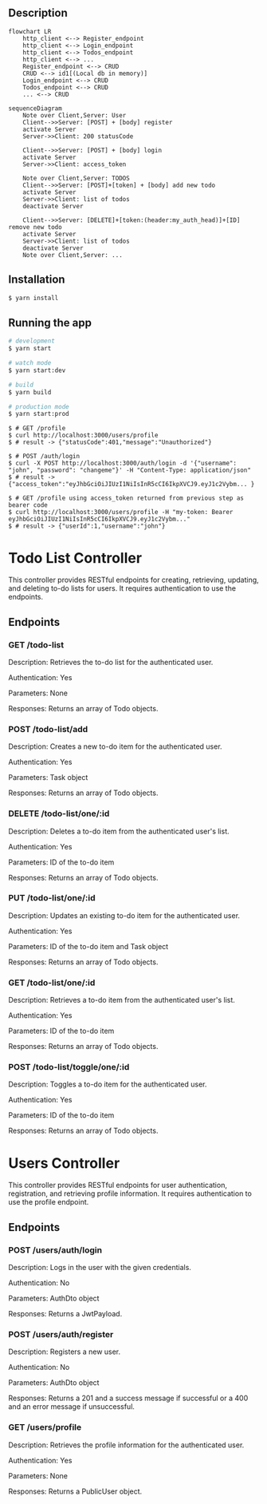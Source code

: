 ## Description

```mermaid
flowchart LR
    http_client <--> Register_endpoint
    http_client <--> Login_endpoint
    http_client <--> Todos_endpoint
    http_client <--> ...
    Register_endpoint <--> CRUD
    CRUD <--> id1[(Local db in memory)]
    Login_endpoint <--> CRUD
    Todos_endpoint <--> CRUD
    ... <--> CRUD
```

```mermaid
sequenceDiagram
    Note over Client,Server: User
    Client-->>Server: [POST] + [body] register
    activate Server
    Server->>Client: 200 statusCode

    Client-->>Server: [POST] + [body] login
    activate Server
    Server->>Client: access_token
    
    Note over Client,Server: TODOS
    Client-->>Server: [POST]+[token] + [body] add new todo
    activate Server
    Server->>Client: list of todos
    deactivate Server
    
    Client-->>Server: [DELETE]+[token:(header:my_auth_head)]+[ID] remove new todo
    activate Server
    Server->>Client: list of todos
    deactivate Server
    Note over Client,Server: ...

```

## Installation

```bash
$ yarn install
```

## Running the app

```bash
# development
$ yarn start

# watch mode
$ yarn start:dev

# build
$ yarn build

# production mode
$ yarn start:prod
```

```curl
$ # GET /profile
$ curl http://localhost:3000/users/profile
$ # result -> {"statusCode":401,"message":"Unauthorized"}

$ # POST /auth/login
$ curl -X POST http://localhost:3000/auth/login -d '{"username": "john", "password": "changeme"}' -H "Content-Type: application/json"
$ # result -> {"access_token":"eyJhbGciOiJIUzI1NiIsInR5cCI6IkpXVCJ9.eyJ1c2Vybm... }

$ # GET /profile using access_token returned from previous step as bearer code
$ curl http://localhost:3000/users/profile -H "my-token: Bearer eyJhbGciOiJIUzI1NiIsInR5cCI6IkpXVCJ9.eyJ1c2Vybm..."
$ # result -> {"userId":1,"username":"john"}
```
# Todo List Controller

This controller provides RESTful endpoints for creating, retrieving, updating, and deleting to-do lists for users. It requires authentication to use the endpoints.

## Endpoints

### GET /todo-list

Description: Retrieves the to-do list for the authenticated user.

Authentication: Yes

Parameters: None

Responses: Returns an array of Todo objects.

### POST /todo-list/add

Description: Creates a new to-do item for the authenticated user.

Authentication: Yes

Parameters: Task object

Responses: Returns an array of Todo objects.

### DELETE /todo-list/one/:id

Description: Deletes a to-do item from the authenticated user's list.

Authentication: Yes

Parameters: ID of the to-do item

Responses: Returns an array of Todo objects.

### PUT /todo-list/one/:id

Description: Updates an existing to-do item for the authenticated user.

Authentication: Yes

Parameters: ID of the to-do item and Task object

Responses: Returns an array of Todo objects.

### GET /todo-list/one/:id

Description: Retrieves a to-do item from the authenticated user's list.

Authentication: Yes

Parameters: ID of the to-do item

Responses: Returns an array of Todo objects.

### POST /todo-list/toggle/one/:id

Description: Toggles a to-do item for the authenticated user.

Authentication: Yes

Parameters: ID of the to-do item

Responses: Returns an array of Todo objects.

# Users Controller

This controller provides RESTful endpoints for user authentication, registration, and retrieving profile information. It requires authentication to use the profile endpoint.

## Endpoints

### POST /users/auth/login

Description: Logs in the user with the given credentials.

Authentication: No

Parameters: AuthDto object

Responses: Returns a JwtPayload.

### POST /users/auth/register

Description: Registers a new user.

Authentication: No

Parameters: AuthDto object

Responses: Returns a 201 and a success message if successful or a 400 and an error message if unsuccessful.

### GET /users/profile

Description: Retrieves the profile information for the authenticated user.

Authentication: Yes

Parameters: None

Responses: Returns a PublicUser object.
